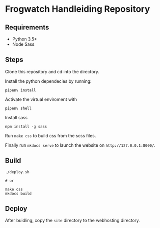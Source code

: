 # Frogwatch Handleiding Repository

## Requirements
- Python 3.5+
- Node Sass

## Steps

Clone this repository and cd into the directory.

Install the python dependecies by running:

```
pipenv install
```

Activate the virtual enviroment with

```
pipenv shell
```

Install sass

```
npm install -g sass
```

Run `make css` to build css from the scss files.

Finally run `mkdocs serve` to launch the website on `http://127.0.0.1:8000/`.

## Build

```
./deploy.sh

# or

make css
mkdocs build
```

## Deploy

After buidling, copy the `site` directory to the webhosting directory.
